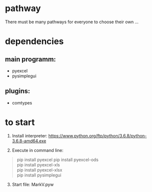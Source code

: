 # pathway
There must be many pathways for everyone to choose their own ...

# dependencies

## main programm:
* pyexcel
* pysimplegui
## plugins:
* comtypes

# to start

1. Install interpreter:
https://www.python.org/ftp/python/3.6.8/python-3.6.8-amd64.exe

2. Execute in command line:  
> pip install pyexcel
> pip install pyexcel-ods  
> pip install pyexcel-xls  
> pip install pyexcel-xlsx  
> pip install pysimplegui  

3. Start file:
MarkV.pyw
